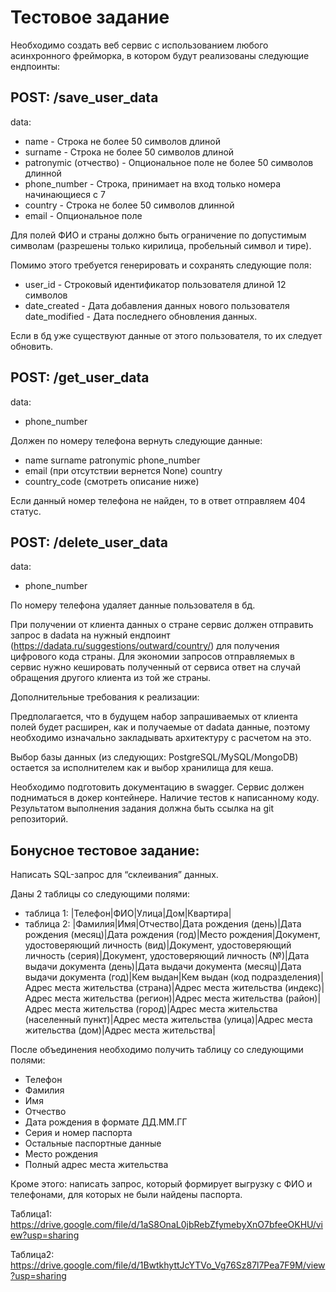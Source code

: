 # Тестовое задание

Необходимо создать веб сервис с использованием любого асинхронного фрейморка, в котором будут реализованы следующие ендпоинты:

## POST: /save_user_data

data:

- name - Строка не более 50 символов длиной
- surname - Строка не более 50 символов длиной
- patronymic (отчество) - Опциональное поле не более 50 символов длинной
- phone_number - Строка, принимает на вход только номера начинающиеся с 7
- country - Строка не более 50 символов длинной
- email - Опциональное поле

Для полей ФИО и страны должно быть ограничение по допустимым символам (разрешены только кирилица, пробельный символ и тире).

Помимо этого требуется генерировать и сохранять следующие поля:

- user_id - Строковый идентификатор пользователя длиной 12 символов
- date_created - Дата добавления данных нового пользователя date_modified - Дата последнего обновления данных.

Если в бд уже существуют данные от этого пользователя, то их следует обновить.

## POST: /get_user_data

data:

- phone_number

Должен по номеру телефона вернуть следующие данные:

- name surname patronymic phone_number
- email (при отсутствии вернется None) country
- country_code (смотреть описание ниже)

Если данный номер телефона не найден, то в ответ отправляем 404 статус.

## POST: /delete_user_data

data:

- phone_number

По номеру телефона удаляет данные пользователя в бд.

При получении от клиента данных о стране сервис должен отправить запрос в dadata на нужный ендпоинт (https://dadata.ru/suggestions/outward/country/) для получения цифрового кода страны. Для экономии запросов отправляемых в сервис нужно кешировать полученный от сервиса ответ на случай обращения другого клиента из той же страны.

Дополнительные требования к реализации:

Предполагается, что в будущем набор запрашиваемых от клиента полей будет расширен, как и получаемые от dadata данные, поэтому необходимо изначально закладывать архитектуру с расчетом на это.

Выбор базы данных (из следующих: PostgreSQL/MySQL/MongoDB) остается за исполнителем как и выбор хранилища для кеша.

Необходимо подготовить документацию в swagger. Сервис должен подниматься в докер контейнере. Наличие тестов к написанному коду.
Результатом выполнения задания должна быть ссылка на git репозиторий.

## Бонусное тестовое задание:

Написать SQL-запрос для “склеивания” данных.

Даны 2 таблицы со следующими полями:

- таблица 1: |Телефон|ФИО|Улица|Дом|Квартира|
- таблица 2: |Фамилия|Имя|Отчество|Дата рождения (день)|Дата рождения (месяц)|Дата рождения (год)|Место рождения|Документ, удостоверяющий личность (вид)|Документ, удостоверяющий личность (серия)|Документ, удостоверяющий личность (№)|Дата выдачи документа (день)|Дата выдачи документа (месяц)|Дата выдачи документа (год)|Кем выдан|Кем выдан (код подразделения)|Адрес места жительства (страна)|Адрес места жительства (индекс)|Адрес места жительства (регион)|Адрес места жительства (район)|Адрес места жительства (город)|Адрес места жительства (населенный пункт)|Адрес места жительства (улица)|Адрес места жительства (дом)|Адрес места жительства|

После объединения необходимо получить таблицу со следующими полями:

- Телефон
- Фамилия
- Имя
- Отчество
- Дата рождения в формате ДД.ММ.ГГ
- Серия и номер паспорта
- Остальные паспортные данные
- Место рождения
- Полный адрес места жительства

Кроме этого: написать запрос, который формирует выгрузку с ФИО и телефонами, для которых не были найдены паспорта.

Таблица1: https://drive.google.com/file/d/1aS8OnaL0jbRebZfymebyXnO7bfeeOKHU/view?usp=sharing 

Таблица2: https://drive.google.com/file/d/1BwtkhyttJcYTVo_Vg76Sz87l7Pea7F9M/view?usp=sharing 

